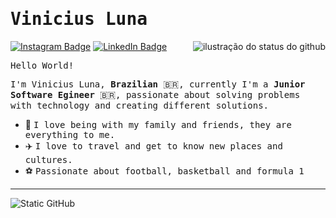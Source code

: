 # <samp>Vinicius Luna</samp>

<img align='right' src="https://github-readme-stats.vercel.app/api?username=dev-vinii&show_icons=true&title_color=783c00&text_color=af552e&icon_color=783c00&bg_color=f8efd4&cache_seconds=2300" alt="ilustração do status do github">

[![Instagram Badge](https://img.shields.io/badge/Instagram-%23E4405F.svg?&style=flat-square&logo=instagram&logoColor=white&color=071A2C&link=https://www.instagram.com/vinicin.ts)](https://www.instagram.com/vinicin.ts)
[![LinkedIn Badge](https://img.shields.io/badge/LinkedIn-%23E4405F.svg?&style=flat-square&logo=linkedin&logoColor=white&color=071A2C&link=https://www.linkedin.com/in/vinicius-luna-3a013222b/)]((https://www.linkedin.com/in/vinicius-luna-3a013222b/))

<samp>Hello World!</samp>

<samp>I'm Vinicius Luna, __Brazilian__ 🇧🇷, currently I'm a __Junior Software Egineer__ 🇧🇷, passionate about solving problems with technology and creating different solutions.

- 🏡&nbsp;<samp>I love being with my family and friends, they are everything to me.</samp>
- ✈️&nbsp;<samp>I love to travel and get to know new places and cultures.</samp>
- ⚽&nbsp;<samp>Passionate about football, basketball and formula 1</samp>

---

<img src="https://img.shields.io/static/v1?label=Overview&message=Vinicius&color=f8efd4&style=for-the-badge&logo=GitHub" alt="Static GitHub">
